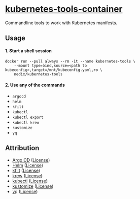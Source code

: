 # [kubernetes-tools-container](https://github.com/nedix/kubernetes-tools-container)

Commandline tools to work with Kubernetes manifests.

## Usage

#### 1. Start a shell session

```shell
docker run --pull always --rm -it --name kubernetes-tools \
    --mount type=bind,source=<path to kubeconfig>,target=/mnt/kubeconfig.yaml,ro \
    nedix/kubernetes-tools
```

#### 2. Use any of the commands

- `argocd`
- `helm`
- `kfilt`
- `kubectl`
- `kubectl export`
- `kubectl krew`
- `kustomize`
- `yq`

## Attribution

- [Argo CD] ([License](https://raw.githubusercontent.com/argoproj/argo-cd/master/LICENSE))
- [Helm] ([License](https://raw.githubusercontent.com/helm/helm/main/LICENSE))
- [kfilt] ([License](https://raw.githubusercontent.com/ryane/kfilt/main/LICENSE))
- [krew] ([License](https://raw.githubusercontent.com/kubernetes-sigs/krew/master/LICENSE))
- [kubectl] ([License](https://raw.githubusercontent.com/kubernetes/kubectl/master/LICENSE))
- [kustomize] ([License](https://raw.githubusercontent.com/kubernetes-sigs/kustomize/master/LICENSE))
- [yq] ([License](https://raw.githubusercontent.com/mikefarah/yq/master/LICENSE))

[Argo CD]: https://github.com/argoproj/argo-cd
[Helm]: https://github.com/helm/helm
[kfilt]: https://github.com/ryane/kfilt
[krew]: https://github.com/kubernetes-sigs/krew
[kubectl]: https://github.com/kubernetes/kubectl
[kustomize]: https://github.com/kubernetes-sigs/kustomize
[yq]: https://github.com/mikefarah/yq
